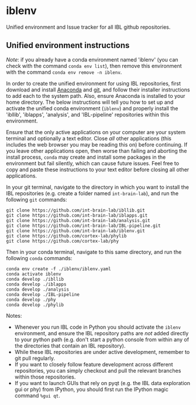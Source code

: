 # iblenv
Unified environment and Issue tracker for all IBL github repositories.

## Unified environment instructions
*Note*: if you already have a conda environment named 'iblenv' (you can check with the command `conda env list`), then remove this environment with the command `conda env remove -n iblenv`.

In order to create the unified environment for using IBL repositories, first download and install [Anaconda](https://www.anaconda.com/distribution/#download-section) and [git](https://git-scm.com/downloads), and follow their installer instructions to add each to the system path. Also, ensure Anaconda is installed to your home directory. The below instructions will tell you how to set up and activate the unified conda environment (`iblenv`) and properly install the 'ibllib', 'iblapps', 'analysis', and 'IBL-pipeline' repositories within this environment.

Ensure that the only active applications on your computer are your system terminal and optionally a text editor. Close *all* other applications (this includes the web browser you may be reading this on) before continuing. If you leave other applications open, then worse than failing and aborting the install process, `conda` may create and install some packages in the environment but fail silently, which can cause future issues. Feel free to copy and paste these instructions to your text editor before closing all other applications.

In your git terminal, navigate to the directory in which you want to install the IBL repositories (e.g. create a folder named `int-brain-lab`), and run the following `git` commands:

```
git clone https://github.com/int-brain-lab/ibllib.git
git clone https://github.com/int-brain-lab/iblapps.git
git clone https://github.com/int-brain-lab/analysis.git
git clone https://github.com/int-brain-lab/IBL-pipeline.git
git clone https://github.com/int-brain-lab/iblenv.git
git clone https://github.com/cortex-lab/phylib
git clone https://github.com/cortex-lab/phy
```

Then in your conda terminal, navigate to this same directory, and run the following `conda` commands:

```
conda env create -f ./iblenv/iblenv.yaml
conda activate iblenv
conda develop ./ibllib
conda develop ./iblapps
conda develop ./analysis
conda develop ./IBL-pipeline
conda develop ./phy
conda develop ./phylib
```

Notes:
- Whenever you run IBL code in Python you should activate the `iblenv` environment, and ensure the IBL repository paths are *not* added directly to your python path (e.g. don't start a python console from within any of the directories that contain an IBL repository).
- While these IBL repositories are under active development, remember to git pull regularly.
- If you want to closely follow feature development across different repositories, you can simply checkout and pull the relevant branches within those repositories.
- If you want to launch GUIs that rely on pyqt (e.g. the IBL data exploration gui or phy) from IPython, you should first run the IPython magic command `%gui qt`.

